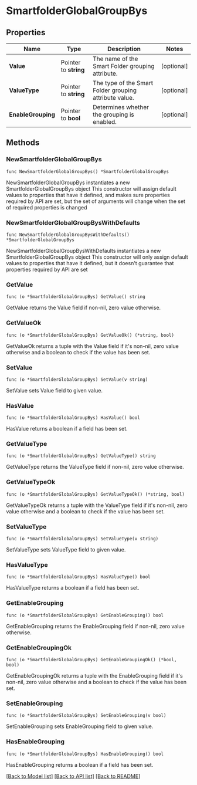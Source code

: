 # SmartfolderGlobalGroupBys

## Properties

Name | Type | Description | Notes
------------ | ------------- | ------------- | -------------
**Value** | Pointer to **string** | The name of the Smart Folder grouping attribute. | [optional] 
**ValueType** | Pointer to **string** | The type of the Smart Folder grouping attribute value. | [optional] 
**EnableGrouping** | Pointer to **bool** | Determines whether the grouping is enabled. | [optional] 

## Methods

### NewSmartfolderGlobalGroupBys

`func NewSmartfolderGlobalGroupBys() *SmartfolderGlobalGroupBys`

NewSmartfolderGlobalGroupBys instantiates a new SmartfolderGlobalGroupBys object
This constructor will assign default values to properties that have it defined,
and makes sure properties required by API are set, but the set of arguments
will change when the set of required properties is changed

### NewSmartfolderGlobalGroupBysWithDefaults

`func NewSmartfolderGlobalGroupBysWithDefaults() *SmartfolderGlobalGroupBys`

NewSmartfolderGlobalGroupBysWithDefaults instantiates a new SmartfolderGlobalGroupBys object
This constructor will only assign default values to properties that have it defined,
but it doesn't guarantee that properties required by API are set

### GetValue

`func (o *SmartfolderGlobalGroupBys) GetValue() string`

GetValue returns the Value field if non-nil, zero value otherwise.

### GetValueOk

`func (o *SmartfolderGlobalGroupBys) GetValueOk() (*string, bool)`

GetValueOk returns a tuple with the Value field if it's non-nil, zero value otherwise
and a boolean to check if the value has been set.

### SetValue

`func (o *SmartfolderGlobalGroupBys) SetValue(v string)`

SetValue sets Value field to given value.

### HasValue

`func (o *SmartfolderGlobalGroupBys) HasValue() bool`

HasValue returns a boolean if a field has been set.

### GetValueType

`func (o *SmartfolderGlobalGroupBys) GetValueType() string`

GetValueType returns the ValueType field if non-nil, zero value otherwise.

### GetValueTypeOk

`func (o *SmartfolderGlobalGroupBys) GetValueTypeOk() (*string, bool)`

GetValueTypeOk returns a tuple with the ValueType field if it's non-nil, zero value otherwise
and a boolean to check if the value has been set.

### SetValueType

`func (o *SmartfolderGlobalGroupBys) SetValueType(v string)`

SetValueType sets ValueType field to given value.

### HasValueType

`func (o *SmartfolderGlobalGroupBys) HasValueType() bool`

HasValueType returns a boolean if a field has been set.

### GetEnableGrouping

`func (o *SmartfolderGlobalGroupBys) GetEnableGrouping() bool`

GetEnableGrouping returns the EnableGrouping field if non-nil, zero value otherwise.

### GetEnableGroupingOk

`func (o *SmartfolderGlobalGroupBys) GetEnableGroupingOk() (*bool, bool)`

GetEnableGroupingOk returns a tuple with the EnableGrouping field if it's non-nil, zero value otherwise
and a boolean to check if the value has been set.

### SetEnableGrouping

`func (o *SmartfolderGlobalGroupBys) SetEnableGrouping(v bool)`

SetEnableGrouping sets EnableGrouping field to given value.

### HasEnableGrouping

`func (o *SmartfolderGlobalGroupBys) HasEnableGrouping() bool`

HasEnableGrouping returns a boolean if a field has been set.


[[Back to Model list]](../README.md#documentation-for-models) [[Back to API list]](../README.md#documentation-for-api-endpoints) [[Back to README]](../README.md)


